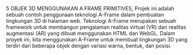 5 OBJEK 3D MENGGUNAKAN A FRAME PRIMITIVES,
Projek ini adalah sebuah contoh penggunaan teknologi A-Frame dalam pembuatan lingkungan 3D di halaman web. Teknologi A-Frame merupakan sebuah framework untuk membangun pengalaman realitas virtual (VR) dan realitas augmentasi (AR) yang dibuat menggunakan HTML dan WebGL. Dalam proyek ini, kita menggunakan A-Frame untuk membuat lingkungan 3D yang terdiri dari beberapa objek dengan variasi warna, bentuk, dan posisi.
